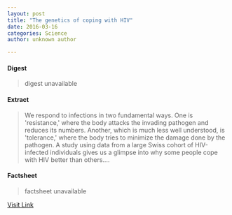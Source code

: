 ```yaml
---
layout: post
title: "The genetics of coping with HIV"
date: 2016-03-16
categories: Science
author: unknown author

---
```



#### Digest
>digest unavailable

#### Extract
>We respond to infections in two fundamental ways. One is 'resistance,' where the body attacks the invading pathogen and reduces its numbers. Another, which is much less well understood, is 'tolerance,' where the body tries to minimize the damage done by the pathogen. A study using data from a large Swiss cohort of HIV-infected individuals gives us a glimpse into why some people cope with HIV better than others....

#### Factsheet
>factsheet unavailable

[Visit Link](http://feeds.sciencedaily.com/~r/sciencedaily/~3/YZKZkCnL-Ds/140916141531.htm)


